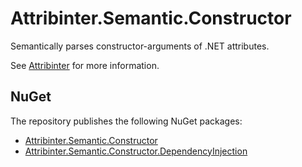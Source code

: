 # Attribinter.Semantic.Constructor

Semantically parses constructor-arguments of .NET attributes.

See [Attribinter](https://www.github.com/Attribinter/Attribinter) for more information.

## NuGet

The repository publishes the following NuGet packages:

* [Attribinter.Semantic.Constructor](https://www.nuget.org/packages/Attribinter.Semantic.Constructor/)
* [Attribinter.Semantic.Constructor.DependencyInjection](https://www.nuget.org/packages/Attribinter.Semantic.Constructor.DependencyInjection/)